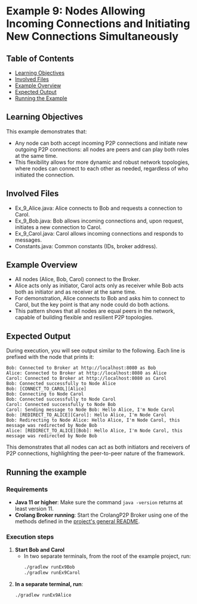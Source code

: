 # Example 9: Nodes Allowing Incoming Connections and Initiating New Connections Simultaneously
## Table of Contents

- [Learning Objectives](#learning-objectives)
- [Involved Files](#involved-files)
- [Example Overview](#example-overview)
- [Expected Output](#expected-output)
- [Running the Example](#running-the-example)

## Learning Objectives

This example demonstrates that:
- Any node can both accept incoming P2P connections and initiate new outgoing P2P connections: all nodes are peers and can play both roles at the same time.
- This flexibility allows for more dynamic and robust network topologies, where nodes can connect to each other as needed, regardless of who initiated the connection.

## Involved Files

- Ex_9_Alice.java: Alice connects to Bob and requests a connection to Carol.
- Ex_9_Bob.java: Bob allows incoming connections and, upon request, initiates a new connection to Carol.
- Ex_9_Carol.java: Carol allows incoming connections and responds to messages.
- Constants.java: Common constants (IDs, broker address).

## Example Overview

- All nodes (Alice, Bob, Carol) connect to the Broker.
- Alice acts only as initiator, Carol acts only as receiver while Bob acts both as initiator and as receiver at the same time.
- For demonstration, Alice connects to Bob and asks him to connect to Carol, but the key point is that any node could do both actions.
- This pattern shows that all nodes are equal peers in the network, capable of building flexible and resilient P2P topologies.

## Expected Output

During execution, you will see output similar to the following. Each line is prefixed with the node that prints it:

```
Bob: Connected to Broker at http://localhost:8080 as Bob
Alice: Connected to Broker at http://localhost:8080 as Alice
Carol: Connected to Broker at http://localhost:8080 as Carol
Bob: Connected successfully to Node Alice
Bob: [CONNECT_TO_CAROL][Alice]
Bob: Connecting to Node Carol
Bob: Connected successfully to Node Carol
Carol: Connected successfully to Node Bob
Carol: Sending message to Node Bob: Hello Alice, I'm Node Carol
Bob: [REDIRECT_TO_ALICE][Carol]: Hello Alice, I'm Node Carol
Bob: Redirecting to Node Alice: Hello Alice, I'm Node Carol, this message was redirected by Node Bob
Alice: [REDIRECT_TO_ALICE][Bob]: Hello Alice, I'm Node Carol, this message was redirected by Node Bob
```

This demonstrates that all nodes can act as both initiators and receivers of P2P connections, highlighting the peer-to-peer nature of the framework.

## Running the example
### Requirements
- **Java 11 or higher**: Make sure the command `java -version` returns at least version 11.
- **Crolang Broker running**: Start the CrolangP2P Broker using one of the methods defined in the [project's general README](../../../../../README.md).

### Execution steps

1. **Start Bob and Carol**
    - In two separate terminals, from the root of the example project, run:
      ```sh
      ./gradlew runEx9Bob
      ./gradlew runEx9Carol
      ```
2. **In a separate terminal, run**:
   ```sh
   ./gradlew runEx9Alice
   ```
